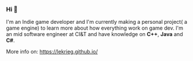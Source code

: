 ### Hi 👋

I'm an Indie game developer and I'm currently making a personal project( a game engine)
to learn more about how everything work on game dev.
I'm an mid software engineer at CI&T and have knowledge on **C++**, **Java** and **C#**.

More info on: https://lekrieg.github.io/
<!--
**Lekrieg/Lekrieg** is a ✨ _special_ ✨ repository because its `README.md` (this file) appears on your GitHub profile.

Here are some ideas to get you started:

- 🔭 I’m currently working on ...
- 🌱 I’m currently learning ...
- 👯 I’m looking to collaborate on ...
- 🤔 I’m looking for help with ...
- 💬 Ask me about ...
- 📫 How to reach me: ...
- 😄 Pronouns: ...
- ⚡ Fun fact: ...
-->
